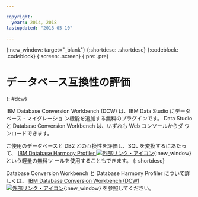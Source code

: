 ```yaml
---

copyright:
  years: 2014, 2018
lastupdated: "2018-05-10"

---
```


<!-- Attribute definitions --> 
{:new_window: target="_blank"}
{:shortdesc: .shortdesc}
{:codeblock: .codeblock}
{:screen: .screen}
{:pre: .pre}

# データベース互換性の評価
{: #dcw}

IBM Database Conversion Workbench (DCW) は、IBM Data Studio にデータベース・マイグレーショ
ン機能を追加する無料のプラグインです。 Data Studio と Database Conversion Workbench は、いずれも Web コンソールからダ
ウンロードできます。

ご使用のデータベースと DB2 との互換性を評価し、SQL を変換するにあたって、
[IBM
Database Harmony Profiler ![外部リンク・アイコン](../../icons/launch-glyph.svg "外部
リンク・アイコン")](https://www.ibm.com/developerworks/community/blogs/05901c97-75b2-47a1-9c32-25f748855913/entry/Introducing_DCW_Lite?lang=en){:new_window} という軽量の無料ツ
ールを使用することもできます。
{: shortdesc}

Database Conversion Workbench と Database Harmony Profiler について詳しくは、
[IBM
Database Conversion Workbench (DCW) ![外部リンク・アイコン](../../icons/launch-glyph.svg "外部リン
ク・アイコン")](https://www.ibm.com/support/knowledgecenter/en/SS6NHC/com.ibm.swg.im.dashdb.apdv.porting.doc/doc/c_compat_dcw.html){:new_window} を参照してください。
